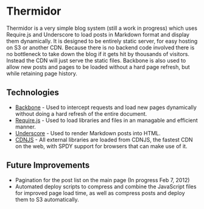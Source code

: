 Thermidor
=========

Thermidor is a very simple blog system (still a work in progress) which uses Require.js and Underscore to load posts in Markdown format and display them dynamically. It is designed to be entirely static server, for easy hosting on S3 or another CDN. Because there is no backend code involved there is no bottleneck to take down the blog if it gets hit by thousands of visitors. Instead the CDN will just serve the static files. Backbone is also used to allow new posts and pages to be loaded without a hard page refresh, but while retaining page history.

Technologies
------------

- [Backbone](https://github.com/documentcloud/backbone) - Used to intercept requests and load new pages dynamically without doing a hard refresh of the entire document.
- [Require.js](https://github.com/jrburke/requirejs) - Used to load libraries and files in an managable and efficient manner.
- [Underscore](https://github.com/documentcloud/underscore) - Used to render Markdown posts into HTML.
- [CDNJS](http://cdnjs.com/) - All external libraries are loaded from CDNJS, the fastest CDN on the web, with SPDY support for browsers that can make use of it.

Future Improvements
-------------------

- Pagination for the post list on the main page (In progress Feb 7, 2012)
- Automated deploy scripts to compress and combine the JavaScript files for improved page load time, as well as compress posts and deploy them to S3 automatically.
